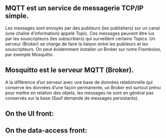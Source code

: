 ## MQTT est un service de messagerie TCP/IP simple.
Les messages sont envoyés par des publieurs (les publishers) sur un canal (une chaîne d’information) appelé Topic. Ces messages peuvent être lus par les souscripteurs (les subscribers) qui surveillent certains Topics.
Un serveur (Broker) se charge de faire la liaison entre les publieurs et les souscripteurs.
On peut évidemment installer un Broker sur notre Framboise, par exemple Mosquitto.

## Mosquitto est le serveur MQTT (Broker).
A la différence d’un serveur avec une base de données relationnelle qui conserve les données d’une façon permanente, un Broker est surtout prévu pour mettre en relation des objets, les messages ne sont en général pas conservés sur la base (Sauf demande de messages persistants).

## On the UI front: 

## On the data-access front:

